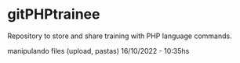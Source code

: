 # gitPHPtrainee
 Repository to store and share training with PHP language commands.

manipulando files (upload, pastas)
16/10/2022 - 10:35hs
